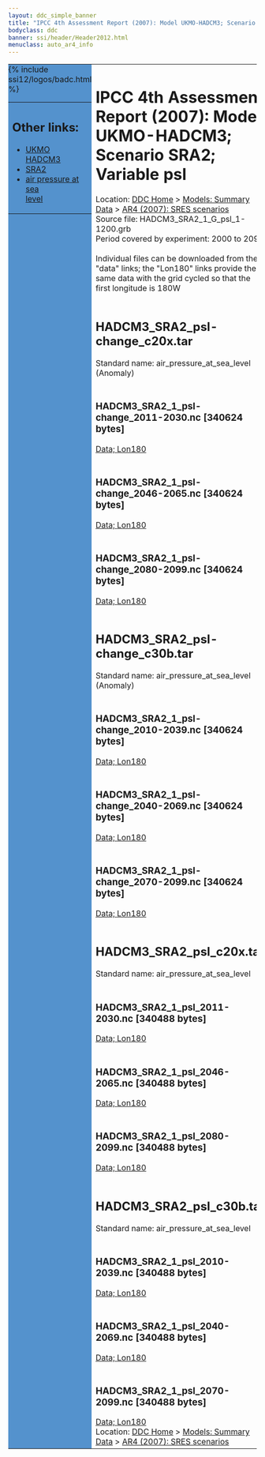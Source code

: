 ```yaml
---
layout: ddc_simple_banner
title: "IPCC 4th Assessment Report (2007): Model UKMO-HADCM3; Scenario SRA2; Variable psl"
bodyclass: ddc
banner: ssi/header/Header2012.html
menuclass: auto_ar4_info
---
```



<table width="100%" border="0" cellspacing="0" cellpadding="0" style="border-collapse: collapse;">
<tr style="margin:0;padding:0;border:0;">
<td style="margin:0;padding:0;border:0;height:1pt;width:150pt;background:#5492CD;" valign="top" >

<div id="lh-col2" class="auto_ar4_info">
<table class="menumain" bgcolor="#5492CD" cellspacing="0" width="100%" border="0">
<tr><td>
<h2> Other links:</h2>
<ul>
<li><a href="/auto/ar4/model-UKMO-HADCM3.html">UKMO<br/>HADCM3</a></li>
<li><a href="/auto/ar4/scenario-SRA2.html">SRA2</a></li>
<li><a href="/auto/ar4/var-air_pressure_at_sea_level.html">air pressure at sea<br/> level</a></li>
</ul>
</td></tr>
{% include ssi12/logos/badc.html %}
</table>
</div>
</td>
<td><h1>IPCC 4th Assessment Report (2007): Model UKMO-HADCM3; Scenario SRA2; Variable psl</h1>

<!-- Breadcrumb1 -->
<div id="breadcrumb1" align="left">
Location: <a href="/index.html">DDC Home</a> > <a href="/sim/gcm_clim/">Models: Summary Data</a>
> <a href="/sim/gcm_clim/SRES_AR4/index.html">AR4 (2007): SRES scenarios</a>
</div>
<!-- End of Breadcrumb1 -->Source file: HADCM3_SRA2_1_G_psl_1-1200.grb
<br/>
Period covered by experiment: 2000 to 2099<br/>
<br/>Individual files can be downloaded from the "data" links; the "Lon180" links provide the same data
         with the grid cycled so that the first longitude is 180W<br/>
<br/><h2>HADCM3_SRA2_psl-change_c20x.tar</h2>
Standard name: air_pressure_at_sea_level (Anomaly)<br>
<br/><h3>HADCM3_SRA2_1_psl-change_2011-2030.nc [340624 bytes]</h3>
<a href="http://apps.ipcc-data.org/cgi-bin/downl/ar4_nc/psl/HADCM3_SRA2_1_psl-change_2011-2030.nc">Data; </a><a href="http://apps.ipcc-data.org/cgi-bin/downl/ar4_nc/psl/HADCM3_SRA2_1_psl-change_2011-2030.cyto180.nc"> Lon180</a><br/>
<br/><h3>HADCM3_SRA2_1_psl-change_2046-2065.nc [340624 bytes]</h3>
<a href="http://apps.ipcc-data.org/cgi-bin/downl/ar4_nc/psl/HADCM3_SRA2_1_psl-change_2046-2065.nc">Data; </a><a href="http://apps.ipcc-data.org/cgi-bin/downl/ar4_nc/psl/HADCM3_SRA2_1_psl-change_2046-2065.cyto180.nc"> Lon180</a><br/>
<br/><h3>HADCM3_SRA2_1_psl-change_2080-2099.nc [340624 bytes]</h3>
<a href="http://apps.ipcc-data.org/cgi-bin/downl/ar4_nc/psl/HADCM3_SRA2_1_psl-change_2080-2099.nc">Data; </a><a href="http://apps.ipcc-data.org/cgi-bin/downl/ar4_nc/psl/HADCM3_SRA2_1_psl-change_2080-2099.cyto180.nc"> Lon180</a><br/>
<br/><h2>HADCM3_SRA2_psl-change_c30b.tar</h2>
Standard name: air_pressure_at_sea_level (Anomaly)<br>
<br/><h3>HADCM3_SRA2_1_psl-change_2010-2039.nc [340624 bytes]</h3>
<a href="http://apps.ipcc-data.org/cgi-bin/downl/ar4_nc/psl/HADCM3_SRA2_1_psl-change_2010-2039.nc">Data; </a><a href="http://apps.ipcc-data.org/cgi-bin/downl/ar4_nc/psl/HADCM3_SRA2_1_psl-change_2010-2039.cyto180.nc"> Lon180</a><br/>
<br/><h3>HADCM3_SRA2_1_psl-change_2040-2069.nc [340624 bytes]</h3>
<a href="http://apps.ipcc-data.org/cgi-bin/downl/ar4_nc/psl/HADCM3_SRA2_1_psl-change_2040-2069.nc">Data; </a><a href="http://apps.ipcc-data.org/cgi-bin/downl/ar4_nc/psl/HADCM3_SRA2_1_psl-change_2040-2069.cyto180.nc"> Lon180</a><br/>
<br/><h3>HADCM3_SRA2_1_psl-change_2070-2099.nc [340624 bytes]</h3>
<a href="http://apps.ipcc-data.org/cgi-bin/downl/ar4_nc/psl/HADCM3_SRA2_1_psl-change_2070-2099.nc">Data; </a><a href="http://apps.ipcc-data.org/cgi-bin/downl/ar4_nc/psl/HADCM3_SRA2_1_psl-change_2070-2099.cyto180.nc"> Lon180</a><br/>
<br/><h2>HADCM3_SRA2_psl_c20x.tar</h2>
Standard name: air_pressure_at_sea_level<br>
<br/><h3>HADCM3_SRA2_1_psl_2011-2030.nc [340488 bytes]</h3>
<a href="http://apps.ipcc-data.org/cgi-bin/downl/ar4_nc/psl/HADCM3_SRA2_1_psl_2011-2030.nc">Data; </a><a href="http://apps.ipcc-data.org/cgi-bin/downl/ar4_nc/psl/HADCM3_SRA2_1_psl_2011-2030.cyto180.nc"> Lon180</a><br/>
<br/><h3>HADCM3_SRA2_1_psl_2046-2065.nc [340488 bytes]</h3>
<a href="http://apps.ipcc-data.org/cgi-bin/downl/ar4_nc/psl/HADCM3_SRA2_1_psl_2046-2065.nc">Data; </a><a href="http://apps.ipcc-data.org/cgi-bin/downl/ar4_nc/psl/HADCM3_SRA2_1_psl_2046-2065.cyto180.nc"> Lon180</a><br/>
<br/><h3>HADCM3_SRA2_1_psl_2080-2099.nc [340488 bytes]</h3>
<a href="http://apps.ipcc-data.org/cgi-bin/downl/ar4_nc/psl/HADCM3_SRA2_1_psl_2080-2099.nc">Data; </a><a href="http://apps.ipcc-data.org/cgi-bin/downl/ar4_nc/psl/HADCM3_SRA2_1_psl_2080-2099.cyto180.nc"> Lon180</a><br/>
<br/><h2>HADCM3_SRA2_psl_c30b.tar</h2>
Standard name: air_pressure_at_sea_level<br>
<br/><h3>HADCM3_SRA2_1_psl_2010-2039.nc [340488 bytes]</h3>
<a href="http://apps.ipcc-data.org/cgi-bin/downl/ar4_nc/psl/HADCM3_SRA2_1_psl_2010-2039.nc">Data; </a><a href="http://apps.ipcc-data.org/cgi-bin/downl/ar4_nc/psl/HADCM3_SRA2_1_psl_2010-2039.cyto180.nc"> Lon180</a><br/>
<br/><h3>HADCM3_SRA2_1_psl_2040-2069.nc [340488 bytes]</h3>
<a href="http://apps.ipcc-data.org/cgi-bin/downl/ar4_nc/psl/HADCM3_SRA2_1_psl_2040-2069.nc">Data; </a><a href="http://apps.ipcc-data.org/cgi-bin/downl/ar4_nc/psl/HADCM3_SRA2_1_psl_2040-2069.cyto180.nc"> Lon180</a><br/>
<br/><h3>HADCM3_SRA2_1_psl_2070-2099.nc [340488 bytes]</h3>
<a href="http://apps.ipcc-data.org/cgi-bin/downl/ar4_nc/psl/HADCM3_SRA2_1_psl_2070-2099.nc">Data; </a><a href="http://apps.ipcc-data.org/cgi-bin/downl/ar4_nc/psl/HADCM3_SRA2_1_psl_2070-2099.cyto180.nc"> Lon180</a><br/>
<!-- Breadcrumb2 -->
<div id="breadcrumb2" align="left">
Location: <a href="/index.html">DDC Home</a> > <a href="/sim/gcm_clim/">Models: Summary Data</a>
> <a href="/sim/gcm_clim/SRES_AR4/index.html">AR4 (2007): SRES scenarios</a>
</div>
<!-- End of Breadcrumb2 --></td></tr></table>
